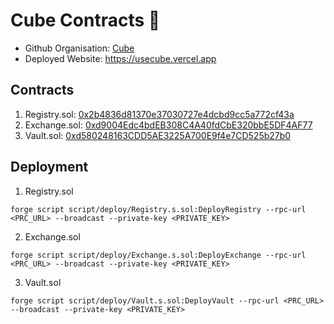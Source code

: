 # Cube Contracts 🧊

- Github Organisation: [Cube](https://github.com/usecube)
- Deployed Website: https://usecube.vercel.app

## Contracts

1. Registry.sol: [0x2b4836d81370e37030727e4dcbd9cc5a772cf43a](https://sepolia.basescan.org/address/0x2b4836d81370e37030727e4dcbd9cc5a772cf43a)
2. Exchange.sol: [0xd9004Edc4bdEB308C4A40fdCbE320bbE5DF4AF77](https://sepolia.basescan.org/address/0xd9004edc4bdeb308c4a40fdcbe320bbe5df4af77)
3. Vault.sol: [0xd580248163CDD5AE3225A700E9f4e7CD525b27b0](https://sepolia.basescan.org/address/0xd580248163cdd5ae3225a700e9f4e7cd525b27b0)

## Deployment

1. Registry.sol

```
forge script script/deploy/Registry.s.sol:DeployRegistry --rpc-url <PRC_URL> --broadcast --private-key <PRIVATE_KEY>
```

2. Exchange.sol

```
forge script script/deploy/Exchange.s.sol:DeployExchange --rpc-url <PRC_URL> --broadcast --private-key <PRIVATE_KEY>
```

3. Vault.sol

```
forge script script/deploy/Vault.s.sol:DeployVault --rpc-url <PRC_URL> --broadcast --private-key <PRIVATE_KEY>
```
